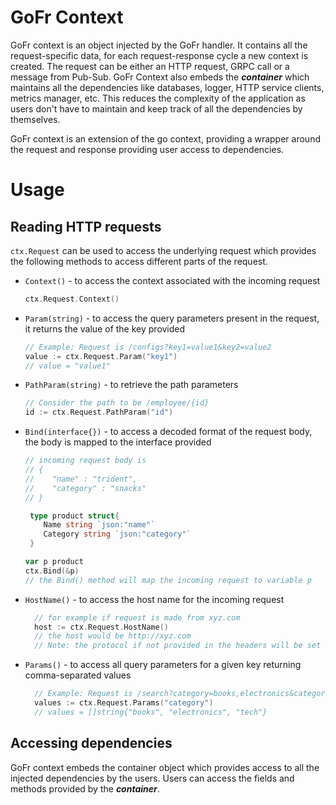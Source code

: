# GoFr Context

GoFr context is an object injected by the GoFr handler. It contains all the request-specific data, for each
request-response cycle a new context is created. The request can be either an HTTP request, GRPC call or
a message from Pub-Sub.
GoFr Context also embeds the **_container_** which maintains all the dependencies like databases, logger, HTTP service clients,
metrics manager, etc. This reduces the complexity of the application as users don't have to maintain and keep track of
all the dependencies by themselves.

GoFr context is an extension of the go context, providing a wrapper around the request and response providing
user access to dependencies.

# Usage

## Reading HTTP requests

`ctx.Request` can be used to access the underlying request which provides the following methods to access different
parts of the request.

- `Context()` - to access the context associated with the incoming request
  ```go
  ctx.Request.Context()
  ```
- `Param(string)` - to access the query parameters present in the request, it returns the value of the key provided
  ```go
  // Example: Request is /configs?key1=value1&key2=value2
  value := ctx.Request.Param("key1")
  // value = "value1"
  ```
- `PathParam(string)` - to retrieve the path parameters
  ```go
  // Consider the path to be /employee/{id}
  id := ctx.Request.PathParam("id")
  ```
- `Bind(interface{})` - to access a decoded format of the request body, the body is mapped to the interface provided

  ```go
  // incoming request body is
  // {
  //    "name" : "trident",
  //    "category" : "snacks"
  // }

   type product struct{
      Name string `json:"name"`
      Category string `json:"category"`
   }

  var p product
  ctx.Bind(&p)
  // the Bind() method will map the incoming request to variable p
  ```

- `HostName()` - to access the host name for the incoming request
  ```go
    // for example if request is made from xyz.com
    host := ctx.Request.HostName()
    // the host would be http://xyz.com
    // Note: the protocol if not provided in the headers will be set to http by default
  ```
- `Params()` - to access all query parameters for a given key returning comma-separated values
  ```go
    // Example: Request is /search?category=books,electronics&category=tech
    values := ctx.Request.Params("category")
    // values = []string{"books", "electronics", "tech"}
  ```

## Accessing dependencies

GoFr context embeds the container object which provides access to
all the injected dependencies by the users. Users can access the fields and methods provided
by the **_container_**.
